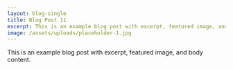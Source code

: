```yaml
---
layout: blog-single
title: Blog Post 11
excerpt: This is an example blog post with excerpt, featured image, and body content.
image: /assets/uploads/placeholder-1.jpg
---
```


This is an example blog post with excerpt, featured image, and body content.
